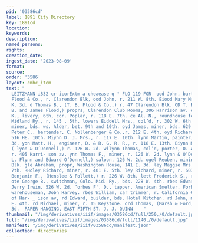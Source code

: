 ```yaml
---
pid: '03586cd'
label: 1891 City Directory
key: 1891cd
location: 
keywords: 
description: 
named_persons: 
rights: 
creation_date: 
ingest_date: '2023-08-09'
format: 
source: 
order: '3586'
layout: cmhc_item
text: "                                                                                      SHARLES
  LEITZMANN i832 cr icorExtm a cheaease q ° FLO 119 FOR  ood John, bartender, T. B.
  Flood & Co., r. Clarendon Blk, ood John, r. 211 W. 8th. Eiood Mary Mrs., r. 301
  K. 3d. d Thomas B., (T. B. Flood & Co.,) r. 47 Clarendon Blk. OD T. B. & CO., (IT.
  B. and James Flood,) proprs, Clarendon Club Rooms, 306 Harrison av. orer George
  K., livery, 6th, cor. Poplar, r. 118 E. 7th. ce Al. N., roundhouse foreman, Colo.
  Midland Ry., r. 145 . 5th. lowers Eiddell Mrs., col’d, r. 302 W. 6th. oyd Jacob,
  miner, bds. ws. Alder, bet. 9th and 10th. oyd James, miner, bds. 629 E. 5th. oyd
  Peter C., bartender, C. Nollenberger & Co.,r. 212 E, 4th. oyd Richard, miner, r.
  516 HE. 10th. Miynn D. J. Mrs., r. 117 E. 10th. lynn Martin, painter, r. 316 W.
  3d. yon Matt. H., engineer, D. & R. G. R. R., r. 118 E. 13th. Biynn Michael L.,
  ( lyon & O’Donnell,) r. 126 W. 2d. wilynn Thomas, col’d, porter, O. A. Bostwick,
  r. 405 Harri- son av. ynn Thomas F., miner, r. 126 W. 2d. lynn & O’Donnell, (M.
  L. Flynn and Edward O’Donnell,) saloon, 126 W. 2d. ogel Reuben, mining, r. 20 Delaware
  Blk. gle Abraham, propr, Washington House, 141 E. 3d. ley Maggie Mrs., r. 144 E.
  7th. RHoley Richard, miner, r. 401 E. 5th. ley Richard, miner, r. 603 E. 6th. llett
  Benjamin F., (Henslee & Follett,) r. 226 W. 8th. lett Frederick S., r. 226 W. 8th.
  ote George B., switchman, Colo. Mid. Ry., bds. 228 W. 4th. rbes Edward, bkkpr.,
  Jerry Irwin, 526 W. 2d. ‘orbes F'. D., tapper, American Smelter. Forbes Robert,
  warehouseman, Jobn Harvey. rbes William, car trimmer, r. California Guleh, east
  of Har- _ ison av, rd Edward, builder, bds. Hotel Kitchen. rd John, miner, r. 630
  E. 4th. rd Michael, miner, r. 15 Keystone. ord Thomas, (Marsh & Ford,) r. 414 W.
  3d.  PAPER HANGING, EAST FIFTH ST. J. J. QUINN    "
thumbnail: "/img/derivatives/iiif/images/03586cd/full/250,/0/default.jpg"
full: "/img/derivatives/iiif/images/03586cd/full/1140,/0/default.jpg"
manifest: "/img/derivatives/iiif/03586cd/manifest.json"
collection: directories
---
```

